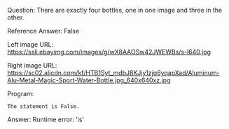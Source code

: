 Question: There are exactly four bottles, one in one image and three in the other.

Reference Answer: False

Left image URL: https://ssli.ebayimg.com/images/g/wX8AAOSw42JWEWBs/s-l640.jpg

Right image URL: https://sc02.alicdn.com/kf/HTB1Syt_mdbJ8KJjy1zjq6yqapXad/Aluminum-Alu-Metal-Magic-Sport-Water-Bottle.jpg_640x640xz.jpg

Program:

```
The statement is False.
```
Answer: Runtime error: 'is'

